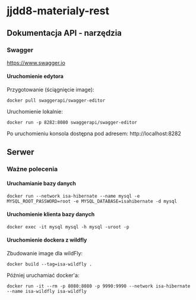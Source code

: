 # jjdd8-materialy-rest


## Dokumentacja API - narzędzia

### Swagger

https://www.swagger.io

#### Uruchomienie edytora

Przygotowanie (ściągnięcie image):
```
docker pull swaggerapi/swagger-editor
```

Uruchomienie lokalnie:
```
docker run -p 8282:8080 swaggerapi/swagger-editor
```
Po uruchomieniu konsola dostępna pod adresem: http://localhost:8282

## Serwer

### Ważne polecenia

#### Uruchamianie bazy danych

```shell script
docker run --network isa-hibernate --name mysql -e MYSQL_ROOT_PASSWORD=root -e MYSQL_DATABASE=isahibernate -d mysql
```

#### Uruchomienie klienta bazy danych

```shell script
docker exec -it mysql mysql -h mysql -uroot -p
```

#### Uruchomienie dockera z wildfly

Zbudowanie image dla wildFly:
```shell script
docker build --tag=isa-wildfly .
```

Później uruchamiać docker'a:
```shell script
docker run -it --rm -p 8080:8080 -p 9990:9990 --network isa-hibernate --name isa-wildfly isa-wildfly
```

